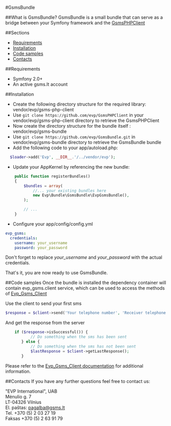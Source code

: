 #GsmsBundle

##What is GsmsBundle?
GsmsBundle is a small bundle that can serve as a bridge between your Symfony framework and the [GsmsPHPClient](https://github.com/evp/GsmsPHPClient)

##Sections
* [Requirements](#requirements)
* [Installation](#installation)
* [Code samples](#code-samples)
* [Contacts](#contacts)

##Requirements
* Symfony 2.0+
* An active gsms.lt account

##Installation
* Create the following directory structure for the required library: vendor/evp/gsms-php-client
* Use ```git clone https://github.com/evp/GsmsPHPClient``` in your vendor/evp/gsms-php-client directory to retrieve the GsmsPHPClient
* Now create the directory structure for the bundle itself : vendor/evp/gsms-bundle
* Use ```git clone https://github.com/evp/GsmsBundle.git``` in vendor/evp/gsms-bundle directory to retrieve the GsmsBundle bundle
* Add the following code to your app/autoload.php:

```php
  $loader->add('Evp', __DIR__.'/../vendor/evp');
```
* Update your AppKernel by referencing the new bundle:

```php
    public function registerBundles()
    {
        $bundles = array(
            //... your existing bundles here
            new Evp\Bundle\GsmsBundle\EvpGsmsBundle(),
        );

        // ...
    }
```

* Configure your app/config/config.yml

```yml
evp_gsms:
  credentials:
    username: your_username
    password: your_password
```

Don't forget to replace *your_username* and *your_password* with the actual credentials.

That's it, you are now ready to use GsmsBundle.

##Code samples
Once the bundle is installed the dependency container will contain evp_gsms.client service,
which can be used to access the methods of [Evp_Gsms_Client](https://github.com/evp/GsmsPHPClient#code-samples)

Use the client to send your first sms

```php
$response = $client->send('Your telephone number', 'Receiver telephone number', 'message');
```

And get the response from the server

```php
    if ($response->isSuccessful()) {
           // Do something when the sms has been sent
       } else {
           // Do something when the sms has not been sent
           $lastResponse = $client->getLastResponse();
       }
```

Please refer to the [Evp_Gsms_Client documentation](https://github.com/evp/GsmsPHPClient#code-samples) for additional information.

##Contacts
If you have any further questions feel free to contact us:

"EVP International", UAB    
Mėnulio g. 7    
LT-04326 Vilnius    
El. paštas: pagalba@gsms.lt    
Tel. +370 (5) 2 03 27 19    
Faksas +370 (5) 2 63 91 79    
